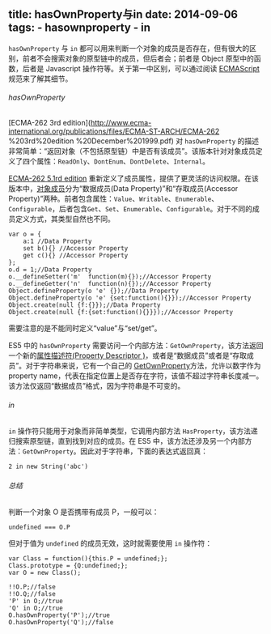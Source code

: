 title: hasOwnProperty与in
date: 2014-09-06
tags:
    - hasownproperty
    - in
---

`hasOwnProperty` 与 `in` 都可以用来判断一个对象的成员是否存在，但有很大的区别，前者不会搜索对象的原型链中的成员，但后者会；前者是 Object 原型中的函数，后者是 Javascript 操作符等。关于第一中区别，可以通过阅读 [ECMAScript](http://www.ecma-international.org/publications/standards/Ecma-262.htm) 规范来了解其细节。



###### hasOwnProperty

[ECMA-262 3rd edition](http://www.ecma-international.org/publications/files/ECMA-ST-ARCH/ECMA-262 %203rd%20edition %20December%201999.pdf) 对 `hasOwnProperty` 的描述非常简单：“返回对象（不包括原型链）中是否有该成员”。该版本针对对象成员定义了四个属性：`ReadOnly`、`DontEnum`、`DontDelete`、`Internal`。

[ECMA-262 5.1rd edition](http://ecma-international.org/ecma-262/5.1/) 重新定义了成员属性，提供了更灵活的访问权限。在该版本中，[对象成员](http://ecma-international.org/ecma-262/5.1/#sec-8.6.1)分为“数据成员(Data Property)”和“存取成员(Accessor Property)”两种。前者包含属性：`Value`、`Writable`、`Enumerable`、`Configurable`，后者包含`Get`、`Set`、`Enumerable`、`Configurable`。对于不同的成员定义方式，其类型自然也不同。

    var o = {
        a:1 //Data Property
        set b(){} //Accessor Property
        get c(){} //Accessor Property
    };
    o.d = 1;//Data Property
    o.__defineSetter('m'  function(m){});//Accessor Property
    o.__defineGetter('n'  function(n){});//Accessor Property
    Object.defineProperty(o 'e' {});//Data Property
    Object.defineProperty(o 'e' {set:function(){}});//Accessor Property
    Object.create(null {f:{}});//Data Property
    Object.create(null {f:{set:function(){}}});//Accessor Property

需要注意的是不能同时定义“value”与“set/get”。


ES5 中的 `hasOwnProperty` 需要访问一个内部方法：`GetOwnProperty`，该方法返回一个新的[属性描述符(Property Descriptor )](http://ecma-international.org/ecma-262/5.1/#sec-8.10)，或者是“数据成员”或者是“存取成员”。对于字符串来说，它有一个自己的 [GetOwnProperty](http://ecma-international.org/ecma-262/5.1/#sec-15.5.5.2)方法，允许以数字作为 property name，代表在指定位置上是否存在字符，该值不超过字符串长度减一。该方法仅返回“数据成员”格式，因为字符串是不可变的。


###### in

`in` 操作符只能用于对象而非简单类型，它调用内部方法 `HasProperty`，该方法递归搜索原型链，直到找到对应的成员。在 ES5 中，该方法还涉及另一个内部方法：`GetOwnProperty`。因此对于字符串，下面的表达式返回真：

    
    2 in new String('abc')



###### 总结

判断一个对象 O 是否携带有成员 P，一般可以：

    undefined === O.P

但对于值为 `undefined` 的成员无效，这时就需要使用 `in` 操作符：
    
    var Class = function(){this.P = undefined;};
    Class.prototype = {Q:undefined;};
    var O = new Class();

    !!O.P;//false
    !!O.Q;//false
    'P' in O;//true
    'Q' in O;//true
    O.hasOwnProperty('P');//true
    O.hasOwnProperty('Q');//false
